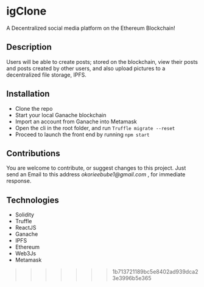 # igClone
A Decentralized social media platform on the Ethereum Blockchain!

## Description
Users will be able to create posts; stored on the blockchain, view their posts and posts created by other users, and also upload pictures to a decentralized file storage, IPFS.

## Installation
* Clone the repo
* Start your local Ganache blockchain
* Import an account from Ganache into Metamask
* Open the cli in the root folder, and run
`Truffle migrate --reset`
* Proceed to launch the front end by running
`npm start`

## Contributions
You are welcome to contribute, or suggest changes to this project. Just send an Email to this address _okorieebube1@gmail.com_ , for immediate response.

## Technologies
* Solidity
* Truffle
* ReactJS
* Ganache
* IPFS
* Ethereum
* Web3Js
* Metamask
>>>>>>> 1b713721189bc5e8402ad939dca23e3996b5e365
